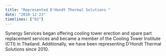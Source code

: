 ```yaml
---
title: "Represented D'Hondt Thermal Solutions "
date: "2010-12-23"
timelines: ["02"]
---
```

Synergy Services began offering cooling tower erection and spare part replacement services and became a member of the Cooling Tower Institute (CTI) in Thailand. Additionally, we have been representing D'Hondt Thermal Solutions since 2010.
